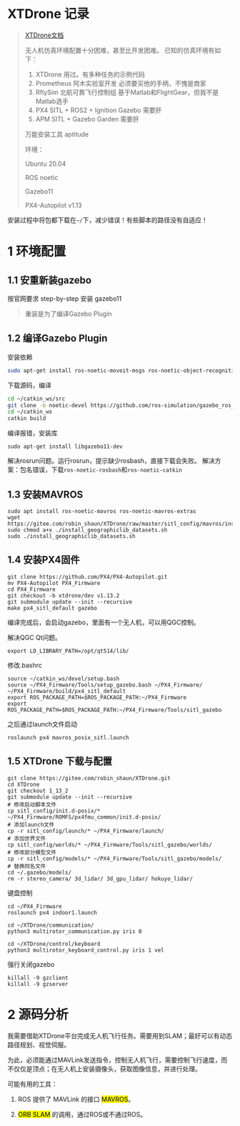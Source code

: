 # XTDrone 记录

> [XTDrone文档](https://www.yuque.com/xtdrone/manual_cn/basic_config_13)
> 
> 无人机仿真环境配置十分困难，甚至比开发困难。
> 已知的仿真环境有如下：
> 
> 1. XTDrone 用过。有多种任务的示例代码
> 2. Prometheus 阿木实验室开发 必须要买他的手柄，不愧是商家
> 3. RflySim 北航可靠飞行控制组 基于Matlab和FlightGear，但我不是Matlab选手
> 4. PX4 SITL + ROS2 + Ignition Gazebo  需要肝
> 5. APM SITL + Gazebo Garden 需要肝
> 
> 万能安装工具 aptitude
> 
> 环境：
> 
> Ubuntu 20.04
> 
> ROS noetic
> 
> Gazebo11
> 
> PX4-Autopilot v1.13

安装过程中将包都下载在`~/`下，减少错误！有些脚本的路径没有自适应！

# 1 环境配置

## 1.1 安重新装gazebo

按官网要求 step-by-step 安装 gazebo11

> 重装是为了编译Gazebo Plugin

## 1.2 编译Gazebo Plugin

安装依赖

```sh
sudo apt-get install ros-noetic-moveit-msgs ros-noetic-object-recognition-msgs ros-noetic-octomap-msgs ros-noetic-camera-info-manager  ros-noetic-control-toolbox ros-noetic-polled-camera ros-noetic-controller-manager ros-noetic-transmission-interface ros-noetic-joint-limits-interface
```

下载源码，编译

```sh
cd ~/catkin_ws/src
git clone -b noetic-devel https://github.com/ros-simulation/gazebo_ros_pkgs.git
cd ~/catkin_ws
catkin build
```

编译报错，安装库

```shell
sudo apt-get install libgazebo11-dev
```

解决rosrun问题。运行rosrun，提示缺少rosbash，直接下载会失败。
解决方案：包名错误，下载`ros-noetic-rosbash`和`ros-noetic-catkin`

## 1.3 安装MAVROS

```shell
sudo apt install ros-noetic-mavros ros-noetic-mavros-extras
wget https://gitee.com/robin_shaun/XTDrone/raw/master/sitl_config/mavros/install_geographiclib_datasets.sh
sudo chmod a+x ./install_geographiclib_datasets.sh
sudo ./install_geographiclib_datasets.sh
```

## 1.4 安装PX4固件

```shell
git clone https://github.com/PX4/PX4-Autopilot.git
mv PX4-Autopilot PX4_Firmware
cd PX4_Firmware
git checkout -b xtdrone/dev v1.13.2
git submodule update --init --recursive
make px4_sitl_default gazebo
```

编译完成后，会启动gazebo，里面有一个无人机，可以用QGC控制。

解决QGC Qt问题。

```shell
export LD_LIBRARY_PATH=/opt/qt514/lib/
```

修改.bashrc

```shell
source ~/catkin_ws/devel/setup.bash
source ~/PX4_Firmware/Tools/setup_gazebo.bash ~/PX4_Firmware/ ~/PX4_Firmware/build/px4_sitl_default
export ROS_PACKAGE_PATH=$ROS_PACKAGE_PATH:~/PX4_Firmware
export ROS_PACKAGE_PATH=$ROS_PACKAGE_PATH:~/PX4_Firmware/Tools/sitl_gazebo
```

之后通过launch文件启动

```shell
roslaunch px4 mavros_posix_sitl.launch
```

## 1.5 XTDrone 下载与配置

```shell
git clone https://gitee.com/robin_shaun/XTDrone.git
cd XTDrone
git checkout 1_13_2
git submodule update --init --recursive
# 修改启动脚本文件
cp sitl_config/init.d-posix/* ~/PX4_Firmware/ROMFS/px4fmu_common/init.d-posix/
# 添加launch文件
cp -r sitl_config/launch/* ~/PX4_Firmware/launch/
# 添加世界文件
cp sitl_config/worlds/* ~/PX4_Firmware/Tools/sitl_gazebo/worlds/
# 修改部分模型文件
cp -r sitl_config/models/* ~/PX4_Firmware/Tools/sitl_gazebo/models/ 
# 替换同名文件
cd ~/.gazebo/models/
rm -r stereo_camera/ 3d_lidar/ 3d_gpu_lidar/ hokuyo_lidar/
```

键盘控制

```shell
cd ~/PX4_Firmware
roslaunch px4 indoor1.launch
```

```shell
cd ~/XTDrone/communication/
python3 multirotor_communication.py iris 0
```

```shell
cd ~/XTDrone/control/keyboard
python3 multirotor_keyboard_control.py iris 1 vel
```

强行关闭gazebo

```shell
killall -9 gzclient
killall -9 gzserver
```

# 2 源码分析

我需要借助XTDrone平台完成无人机飞行任务。需要用到SLAM；最好可以有动态路径规划、视觉伺服。

为此，必须能通过MAVLink发送指令，控制无人机飞行，需要控制飞行速度，而不仅仅是顶点；在无人机上安装摄像头，获取图像信息，并进行处理。

可能有用的工具：

1. ROS 提供了 MAVLink 的接口 <mark>MAVROS</mark>。

2. <mark>ORB SLAM</mark> 的调用，通过ROS或不通过ROS。
